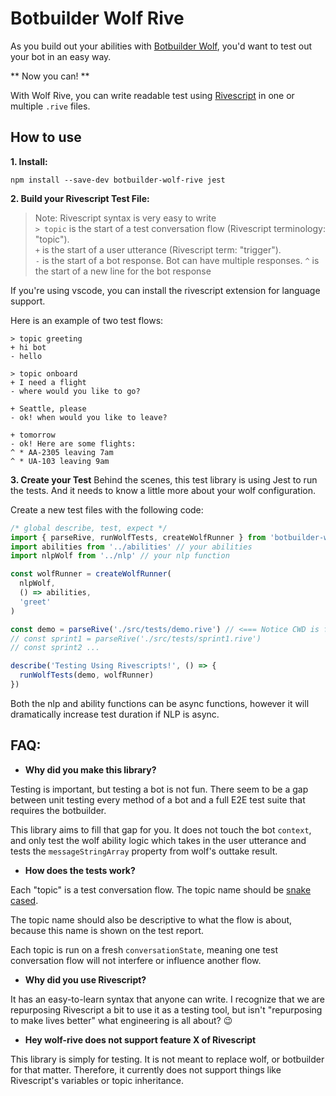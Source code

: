 # Botbuilder Wolf Rive

As you build out your abilities with [Botbuilder Wolf](https://github.com/great-lakes/botbuilder-wolf), you'd want to test out your bot in an easy way.

** Now you can! **

With Wolf Rive, you can write readable test using [Rivescript](https://www.rivescript.com/) in one or multiple `.rive` files.

## How to use

**1. Install:**

```
npm install --save-dev botbuilder-wolf-rive jest
```


**2. Build your Rivescript Test File:**
> Note: Rivescript syntax is very easy to write  
`> topic` is the start of a test conversation flow (Rivescript terminology: "topic").  
`+` is the start of a user utterance (Rivescript term: "trigger").  
`-` is the start of a bot response.  Bot can have multiple responses. 
`^` is the start of a new line for the bot response

If you're using vscode, you can install the rivescript extension for language support.

Here is an example of two test flows:
```
> topic greeting
+ hi bot
- hello

> topic onboard
+ I need a flight
- where would you like to go?

+ Seattle, please
- ok! when would you like to leave?

+ tomorrow
- ok! Here are some flights:
^ * AA-2305 leaving 7am
^ * UA-103 leaving 9am
```

**3. Create your Test**
Behind the scenes, this test library is using Jest to run the tests.
And it needs to know a little more about your wolf configuration.

Create a new test files with the following code:

```js
/* global describe, test, expect */
import { parseRive, runWolfTests, createWolfRunner } from 'botbuilder-wolf-rive'
import abilities from '../abilities' // your abilities
import nlpWolf from '../nlp' // your nlp function

const wolfRunner = createWolfRunner(
  nlpWolf,
  () => abilities,
  'greet'
)

const demo = parseRive('./src/tests/demo.rive') // <=== Notice CWD is from the project root
// const sprint1 = parseRive('./src/tests/sprint1.rive')
// const sprint2 ...

describe('Testing Using Rivescripts!', () => {
  runWolfTests(demo, wolfRunner)
})
```

Both the nlp and ability functions can be async functions, however it will dramatically increase test duration if NLP is async.

## FAQ:
* **Why did you make this library?**

Testing is important, but testing a bot is not fun.  There seem to be a gap between unit testing every method of a bot and a full E2E test suite that requires the botbuilder.

This library aims to fill that gap for you.  It does not touch the bot `context`, and only test the wolf ability logic which takes in the user utterance and tests the `messageStringArray` property from wolf's outtake result.

* **How does the tests work?**

Each "topic" is a test conversation flow.  The topic name should be [snake cased](https://en.wikipedia.org/wiki/Snake_case).

The topic name should also be descriptive to what the flow is about, because this name is shown on the test report.

Each topic is run on a fresh `conversationState`, meaning one test conversation flow will not interfere or influence another flow.

* **Why did you use Rivescript?**

It has an easy-to-learn syntax that anyone can write.  I recognize that we are repurposing Rivescript a bit to use it as a testing tool, but isn't "repurposing to make lives better" what engineering is all about? :wink:

* **Hey wolf-rive does not support feature X of Rivescript**

This library is simply for testing.  It is not meant to replace wolf, or botbuilder for that matter.  Therefore, it currently does not support things like Rivescript's variables or topic inheritance.
